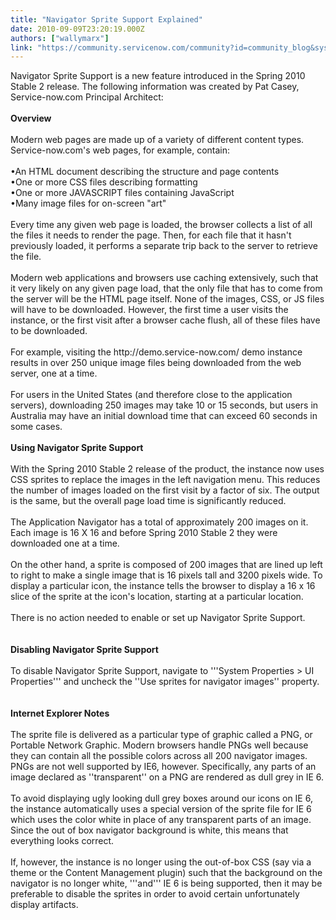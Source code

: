 ```yaml
---
title: "Navigator Sprite Support Explained"
date: 2010-09-09T23:20:19.000Z
authors: ["wallymarx"]
link: "https://community.servicenow.com/community?id=community_blog&sys_id=5fcda2e9dbd0dbc01dcaf3231f9619e7"
---
```

<p>Navigator Sprite Support is a new feature introduced in the Spring 2010 Stable 2 release. The following information was created by Pat Casey, Service-now.com Principal Architect:<br /><br /><b>Overview</b><br /><br />Modern web pages are made up of a variety of different content types. Service-now.com's web pages, for example, contain:<br /><br />•An HTML document describing the structure and page contents<br />•One or more CSS files describing formatting<br />•One or more JAVASCRIPT files containing JavaScript<br />•Many image files for on-screen "art"<br /><br />Every time any given web page is loaded, the browser collects a list of all the files it needs to render the page. Then, for each file that it hasn't previously loaded, it performs a separate trip back to the server to retrieve the file. <br /><br />Modern web applications and browsers use caching extensively, such that it very likely on any given page load, that the only file that has to come from the server will be the HTML page itself. None of the images, CSS, or JS files will have to be downloaded. However, the first time a user visits the instance, or the first visit after a browser cache flush, all of these files have to be downloaded.<br /><br />For example, visiting the http://demo.service-now.com/ demo instance results in over 250 unique image files being downloaded from the web server, one at a time.<br /><br />For users in the United States (and therefore close to the application servers), downloading 250 images may take 10 or 15 seconds, but users in Australia may have an initial download time that can exceed 60 seconds in some cases.<br /><br /><b>Using Navigator Sprite Support</b><br /><br />With the Spring 2010 Stable 2 release of the product, the instance now uses CSS sprites to replace the images in the left navigation menu. This reduces the number of images loaded on the first visit by a factor of six. The output is the same, but the overall page load time is significantly reduced.<br /><br />The Application Navigator has a total of approximately 200 images on it. Each image is 16 X 16 and before Spring 2010 Stable 2 they were downloaded one at a time.<br /><br />On the other hand, a sprite is composed of 200 images that are lined up left to right to make a single image that is 16 pixels tall and 3200 pixels wide. To display a particular icon, the instance tells the browser to display a 16 x 16 slice of the sprite at the icon's location, starting at a particular location.<br /><br />There is no action needed to enable or set up Navigator Sprite Support.<br /><br /><br /><b>Disabling Navigator Sprite Support</b> <br /><br />To disable Navigator Sprite Support, navigate to '''System Properties &gt; UI Properties''' and uncheck the ''Use sprites for navigator images'' property.<br /><br /><br /><b>Internet Explorer Notes</b><br /><br />The sprite file is delivered as a particular type of graphic called a PNG, or Portable Network Graphic. Modern browsers handle PNGs well because they can contain all the possible colors across all 200 navigator images. PNGs are not well supported by IE6, however. Specifically, any parts of an image declared as ''transparent'' on a PNG are rendered as dull grey in IE 6. <br /><br />To avoid displaying ugly looking dull grey boxes around our icons on IE 6, the instance automatically uses a special version of the sprite file for IE 6 which uses the color white in place of any transparent parts of an image. Since the out of box navigator background is white, this means that everything looks correct. <br /><br />If, however, the instance is no longer using the out-of-box CSS (say via a theme or the Content Management plugin) such that the background on the navigator is no longer white, '''and''' IE 6 is being supported, then it may be preferable to disable the sprites in order to avoid certain unfortunately display artifacts.</p>